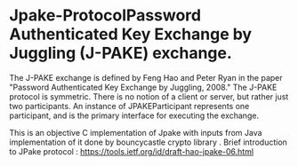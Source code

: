 # Jpake-ProtocolPassword Authenticated Key Exchange by Juggling (J-PAKE) exchange.
The J-PAKE exchange is defined by Feng Hao and Peter Ryan in the paper "Password Authenticated Key Exchange by Juggling, 2008."
The J-PAKE protocol is symmetric. There is no notion of a client or server, but rather just two participants.
An instance of JPAKEParticipant represents one participant, and is the primary interface for executing the exchange.


This is an objective C implementation of Jpake with inputs from 
Java implementation of it done by bouncycastle crypto library .
Brief introduction to JPake protocol :
https://tools.ietf.org/id/draft-hao-jpake-06.html
